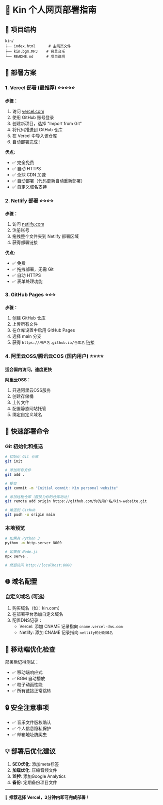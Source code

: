 # 🚀 Kin 个人网页部署指南

## 📁 项目结构
```
kin/
├── index.html      # 主网页文件
├── kin.bgm.MP3    # 背景音乐
└── README.md      # 项目说明
```

## 🎯 部署方案

### 1. Vercel 部署 (最推荐) ⭐⭐⭐⭐⭐

**步骤：**
1. 访问 [vercel.com](https://vercel.com)
2. 使用 GitHub 账号登录
3. 创建新项目，选择 "Import from Git"
4. 将代码推送到 GitHub 仓库
5. 在 Vercel 中导入该仓库
6. 自动部署完成！

**优点:**
- ✅ 完全免费
- ✅ 自动 HTTPS
- ✅ 全球 CDN 加速
- ✅ 自动部署（代码更新自动重新部署）
- ✅ 自定义域名支持

### 2. Netlify 部署 ⭐⭐⭐⭐

**步骤：**
1. 访问 [netlify.com](https://netlify.com)
2. 注册账号
3. 拖拽整个文件夹到 Netlify 部署区域
4. 获得部署链接

**优点:**
- ✅ 免费
- ✅ 拖拽部署，无需 Git
- ✅ 自动 HTTPS
- ✅ 表单处理功能

### 3. GitHub Pages ⭐⭐⭐

**步骤：**
1. 创建 GitHub 仓库
2. 上传所有文件
3. 在仓库设置中启用 GitHub Pages
4. 选择 main 分支
5. 获得 `https://用户名.github.io/仓库名` 链接

### 4. 阿里云OSS/腾讯云COS (国内用户) ⭐⭐⭐⭐

**适合国内访问，速度更快**

**阿里云OSS：**
1. 开通阿里云OSS服务
2. 创建存储桶
3. 上传文件
4. 配置静态网站托管
5. 绑定自定义域名

## 🔧 快速部署命令

### Git 初始化和推送
```bash
# 初始化 Git 仓库
git init

# 添加所有文件
git add .

# 提交
git commit -m "Initial commit: Kin personal website"

# 添加远程仓库（替换为你的仓库地址）
git remote add origin https://github.com/你的用户名/kin-website.git

# 推送到 GitHub
git push -u origin main
```

### 本地预览
```bash
# 如果有 Python 3
python -m http.server 8000

# 如果有 Node.js
npx serve .

# 然后访问 http://localhost:8000
```

## 🌐 域名配置

### 自定义域名 (可选)
1. 购买域名（如：kin.com）
2. 在部署平台添加自定义域名
3. 配置DNS记录：
   - Vercel: 添加 CNAME 记录指向 `cname.vercel-dns.com`
   - Netlify: 添加 CNAME 记录指向 `netlify的分配域名`

## 📱 移动端优化检查

部署后记得测试：
- ✅ 移动端响应式
- ✅ BGM 自动播放
- ✅ 粒子动画性能
- ✅ 所有链接正常跳转

## 🔒 安全注意事项

- ✅ 音乐文件版权确认
- ✅ 个人信息隐私保护
- ✅ 邮箱地址防爬虫

## 💡 部署后优化建议

1. **SEO优化**: 添加meta标签
2. **加载优化**: 压缩音频文件
3. **监控**: 添加Google Analytics
4. **备份**: 定期备份项目文件

---

🎉 **推荐选择 Vercel，3分钟内即可完成部署！** 